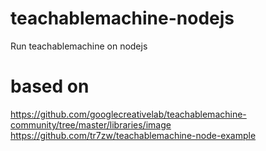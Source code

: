 # teachablemachine-nodejs
Run teachablemachine on nodejs

# based on 
https://github.com/googlecreativelab/teachablemachine-community/tree/master/libraries/image
https://github.com/tr7zw/teachablemachine-node-example
